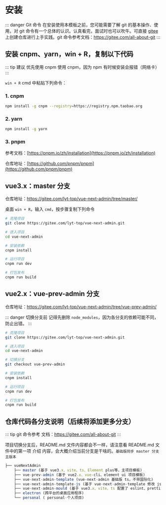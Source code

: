 # 安装

::: danger Git 命令
在安装使用本模板之前，您可能需要了解 git 的基本操作、使用，对 git 命令有一个总体的认识。认真看完，面试时也可以吹牛。可直接 [gitee](https://gitee.com/) 上创建仓库进行上手实践。git 命令参考文档：https://gitee.com/all-about-git
:::

## 安装 cnpm、yarn，win + R，复制以下代码

::: tip 建议 优先使用 cnpm
使用 cnpm，因为 npm 有时候安装会报错（网络卡）
:::

`win + R` cmd 中粘贴下列命令：

### 1. cnpm

```sh
npm install -g cnpm --registry=https://registry.npm.taobao.org
```

### 2. yarn

```sh
npm install -g yarn
```

### 3. pnpm

参考文档：[https://pnpm.io/zh/installation](https://pnpm.io/zh/installation)

仓库地址：[https://github.com/pnpm/pnpm](https://github.com/pnpm/pnpm)

## vue3.x：master 分支

仓库地址：https://gitee.com/lyt-top/vue-next-admin/tree/master/

桌面 `win + R`，输入 `cmd`，按步骤复制下列命令

```bash
# 克隆项目
git clone https://gitee.com/lyt-top/vue-next-admin.git

# 进入项目
cd vue-next-admin

# 安装依赖
cnpm install

# 运行项目
cnpm run dev

# 打包发布
cnpm run build
```

## vue2.x：vue-prev-admin 分支

仓库地址：https://gitee.com/lyt-top/vue-next-admin/tree/vue-prev-admin/

::: danger 切换分支前
记得先删除 `node_modules`，因为各分支的依赖可能不同，防止出错。
:::

```bash
# 克隆项目
git clone https://gitee.com/lyt-top/vue-next-admin.git

# 进入项目
cd vue-next-admin

# 切换分支
git checkout vue-prev-admin

# 安装依赖
cnpm install

# 运行项目
cnpm run dev

# 打包发布
cnpm run build

```

## 仓库代码各分支说明（后续将添加更多分支）

::: tip git 命令参考
文档：https://gitee.com/all-about-git
:::

项目切换分支后，README.md 文件内容都会不一样，请注意看 README.md 文件中的第一项 介绍 内容，会大概介绍当前分支是干啥的。`基础版同步 master 分支主版本`

```ts
├── vueNextAdmin
	├── master (基于 vue3.x、vite、ts、Element plus等，主项目模板)
	├── vue-prev-admin (基于 vue2.x、vue-cli、element ui 项目模板)
	├── vue-next-admin-template (vue-next-admin 基础版 ts，不带国际化)
	├── vue-next-admin-template-js (基于 vue-next-admin-template 修改 js 版，不带国际化)
	├── vue-next-admin-mould (基于 vue3.x、vite、ts 配置了 eslint、prettier 通用项目模板)
	├── electron (跨平台的桌面应用程序)
	└── personal ( personal-个人项目)
```
